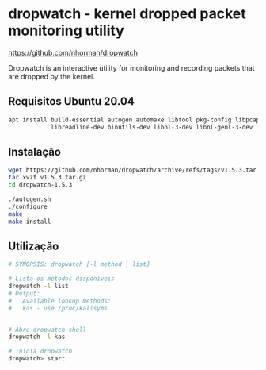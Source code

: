 # dropwatch - kernel dropped packet monitoring utility  
https://github.com/nhorman/dropwatch

Dropwatch is an interactive utility for monitoring and recording packets that are dropped by the kernel.

## Requisitos Ubuntu 20.04
```bash
apt install build-essential autogen automake libtool pkg-config libpcap-dev \
            libreadline-dev binutils-dev libnl-3-dev libnl-genl-3-dev
```

## Instalação
```bash
wget https://github.com/nhorman/dropwatch/archive/refs/tags/v1.5.3.tar.gz
tar xvzf v1.5.3.tar.gz
cd dropwatch-1.5.3 

./autogen.sh
./configure
make
make install
```

## Utilização

```bash
# SYNOPSIS: dropwatch [-l method | list]

# Lista os métodos disponíveis
dropwatch -l list
# Output:
#   Available lookup methods:
#   kas - use /proc/kallsyms


# Abre dropwatch shell
dropwatch -l kas

# Inicia dropwatch
dropwatch> start
```

